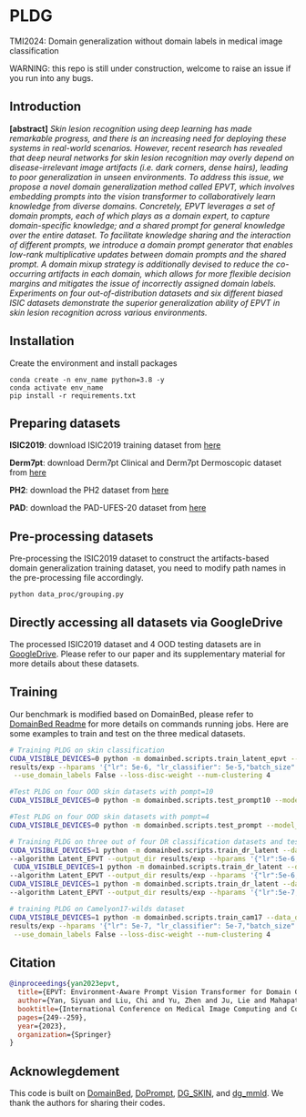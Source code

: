 # PLDG
TMI2024: Domain generalization without domain labels  in medical image classification

WARNING: this repo is still under construction, welcome to raise an issue if you run into any bugs.

## Introduction
**[abstract]** *Skin lesion recognition using deep learning has made remarkable progress, and there is an increasing need for deploying these systems in real-world scenarios. However, recent research has revealed that deep neural networks for skin lesion recognition may overly depend on disease-irrelevant image artifacts (i.e. dark corners, dense hairs), leading to poor generalization in unseen environments. To address this issue, we propose a novel domain generalization method called EPVT, which involves embedding prompts into the vision transformer to collaboratively learn knowledge from diverse domains. Concretely, EPVT leverages a set of domain prompts, each of which plays as a domain expert, to capture domain-specific knowledge; and a shared prompt for general knowledge over the entire dataset. To facilitate knowledge sharing and the interaction of different prompts, we introduce a domain prompt generator that enables low-rank multiplicative updates between domain prompts and the shared prompt. A domain mixup strategy is additionally devised to reduce the co-occurring artifacts in each domain, which allows for more flexible decision margins and mitigates the issue of incorrectly assigned domain labels. Experiments on four out-of-distribution datasets and six different biased ISIC datasets demonstrate the superior generalization ability of EPVT in skin lesion recognition across various environments.*


## Installation
Create the environment and install packages
```
conda create -n env_name python=3.8 -y
conda activate env_name
pip install -r requirements.txt
```

## Preparing datasets

**ISIC2019**: download ISIC2019 training dataset from [here](https://challenge.isic-archive.com/data/#2019)

**Derm7pt**: download Derm7pt Clinical and Derm7pt Dermoscopic dataset from [here](https://derm.cs.sfu.ca/Welcome.html)

**PH2**: download the PH2 dataset from [here](https://www.fc.up.pt/addi/ph2%20database.html)

**PAD**: download the PAD-UFES-20 dataset from [here](https://paperswithcode.com/dataset/pad-ufes-20)

## Pre-processing datasets

Pre-processing the ISIC2019 dataset to construct the artifacts-based domain generalization training dataset, you need to modify path names in the pre-processing file accordingly.
```
python data_proc/grouping.py
```

## Directly accessing all datasets via GoogleDrive

The processed ISIC2019 dataset  and 4 OOD testing datasets are in [GoogleDrive](https://drive.google.com/file/d/12SoMs_44jD4mRT6JEyIfdjBa4Fw07i2m/view?usp=sharing).
Please refer to our paper and its supplementary material for more details about these datasets.

## Training

Our benchmark is modified based on DomainBed, please refer to [DomainBed Readme](https://github.com/facebookresearch/DomainBed) for more details on commands running jobs. Here are some examples to train and test on the three medical datasets.

```sh
# Training PLDG on skin classification
CUDA_VISIBLE_DEVICES=0 python -m domainbed.scripts.train_latent_epvt --data_dir=./domainbed/data/ --steps 5900 --dataset DG_Dataset --test_env 0 --algorithm Latent_EPVT --output_dir \
results/exp --hparams '{"lr": 5e-6, "lr_classifier": 5e-5,"batch_size":130,"wd_classifier": 1e-2, "prompt_dim":4}' --exp 'epvt_5e-6-5e-5_p4' --ood_vis True --clustering True \
 --use_domain_labels False --loss-disc-weight --num-clustering 4

#Test PLDG on four OOD skin datasets with pompt=10
CUDA_VISIBLE_DEVICES=0 python -m domainbed.scripts.test_prompt10 --model_name 'model_name.pkl'

#Test PLDG on four OOD skin datasets with pompt=4
CUDA_VISIBLE_DEVICES=0 python -m domainbed.scripts.test_prompt --model_name 'model_name.pkl'

# Training PLDG on three out of four DR classification datasets and testing on the remaining one
CUDA_VISIBLE_DEVICES=1 python -m domainbed.scripts.train_dr_latent --data_dir=./domainbed/data/ --steps 1000 --dataset Latent_DR_Dataset --test_envs 0 --val_envs 1 \
--algorithm Latent_EPVT --output_dir results/exp --hparams '{"lr":5e-6, "lr_classifier": 5e-5,"batch_size":130,"wd_classifier":1e-5,"prompt_dim":10,"seed":1}' --exp 'latent_dr_eyepacs_p10' --clustering True
 CUDA_VISIBLE_DEVICES=1 python -m domainbed.scripts.train_dr_latent --data_dir=./domainbed/data/ --steps 5697 --dataset Latent_DR_Dataset --test_envs 2 --val_envs 1 \
--algorithm Latent_EPVT --output_dir results/exp --hparams '{"lr":5e-6, "lr_classifier": 5e-5,"batch_size":130,"wd_classifier":1e-5}' --exp 'latent_dr_m2' --clustering True 
CUDA_VISIBLE_DEVICES=1 python -m domainbed.scripts.train_dr_latent --data_dir=./domainbed/data/ --steps 5697 --dataset Latent_DR_Dataset --test_envs 3 --val_envs 1 \
--algorithm Latent_EPVT --output_dir results/exp --hparams '{"lr":5e-7, "lr_classifier": 5e-6,"batch_size":130,"wd_classifier":1e-5}' --exp 'latent_dr_aptos_5e-7' --clustering True

# training PLDG on Camelyon17-wilds dataset
CUDA_VISIBLE_DEVICES=1 python -m domainbed.scripts.train_cam17 --data_dir=./domainbed/data/ --steps 5900 --dataset DG_Dataset --test_env 0 --algorithm Latent_EPVT --output_dir \
results/exp --hparams '{"lr": 5e-7, "lr_classifier": 5e-7,"batch_size":130,"wd_classifier": 1e-4, "prompt_dim":4}' --exp 'epvt_5e-7_5e-7_1e-4_sne_exp' --ood_vis True --clustering True \
 --use_domain_labels False --loss-disc-weight --num-clustering 4

```



## Citation

```bibtex
@inproceedings{yan2023epvt,
  title={EPVT: Environment-Aware Prompt Vision Transformer for Domain Generalization in Skin Lesion Recognition},
  author={Yan, Siyuan and Liu, Chi and Yu, Zhen and Ju, Lie and Mahapatra, Dwarikanath and Mar, Victoria and Janda, Monika and Soyer, Peter and Ge, Zongyuan},
  booktitle={International Conference on Medical Image Computing and Computer-Assisted Intervention},
  pages={249--259},
  year={2023},
  organization={Springer}
}
```

## Acknowlegdement

This code is built on [DomainBed](https://github.com/facebookresearch/DomainBed), [DoPrompt](https://github.com/zhengzangw/DoPrompt), [DG_SKIN](https://github.com/alceubissoto/artifact-generalization-skin), and [dg_mmld](https://github.com/mil-tokyo/dg_mmld). We thank the authors for sharing their codes.

